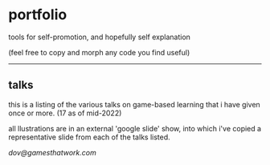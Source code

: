 # portfolio
tools for self-promotion, and hopefully self explanation

(feel free to copy and morph any code you find useful)

---

## talks
this is a listing of the various talks on game-based learning that i have given once or more. (17 as of mid-2022)

all llustrations are in an external 'google slide' show, into which i've copied a representative slide from each of the talks listed.


_dov@gamesthatwork.com_

